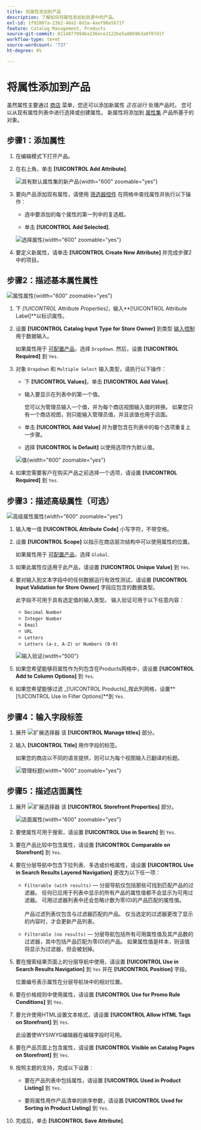 ```yaml
---
title: 将属性添加到产品
description: 了解如何将属性添加到目录中的产品。
exl-id: 1f92807a-2362-48a2-8d3a-4aef90a5671f
feature: Catalog Management, Products
source-git-commit: 01148770946a236ece2122be5a88b963a0f07d1f
workflow-type: tm+mt
source-wordcount: '737'
ht-degree: 0%

---
```


# 将属性添加到产品

虽然属性主要通过 [商店](../stores-purchase/stores-menu.md) 菜单，您还可以添加新属性 _正在运行_ 处理产品时。 您可以从现有属性列表中进行选择或创建属性。 新属性将添加到 [属性集](../catalog/attribute-sets.md) 产品所基于的对象。

## 步骤1：添加属性

1. 在编辑模式下打开产品。

1. 在右上角，单击 **[!UICONTROL Add Attribute]**.

   ![具有默认属性集的新产品](./assets/product-attribute-add.png){width="600" zoomable="yes"}

1. 要向产品添加现有属性，请使用 [筛选器控件](../getting-started/admin-grid-controls.md) 在网格中查找属性并执行以下操作：

   - 选中要添加的每个属性的第一列中的复选框。

   - 单击 **[!UICONTROL Add Selected]**.

   ![选择属性](./assets/product-attribute-add-select.png){width="600" zoomable="yes"}

1. 要定义新属性，请单击 **[!UICONTROL Create New Attribute]** 并完成步骤2中的项目。

## 步骤2：描述基本属性属性

![属性属性](./assets/product-attribute-add-new.png){width="600" zoomable="yes"}

1. 下 _[!UICONTROL Attribute Properties]_，输入&#x200B;**[!UICONTROL Attribute Label]**以标识属性。

1. 设置 **[!UICONTROL Catalog Input Type for Store Owner]** 到类型 [输入控制](attributes-input-types.md) 用于数据输入。

   如果属性用于 [可配置产品](product-create-configurable.md)，选择 `Dropdown`. 然后，设置 **[!UICONTROL Required]** 到 `Yes`.

1. 对象 `Dropdown` 和 `Multiple Select` 输入类型，请执行以下操作：

   - 下 **[!UICONTROL Values]**，单击 **[!UICONTROL Add Value]**.

   - 输入要显示在列表中的第一个值。

     您可以为管理员输入一个值，并为每个商店视图输入值的转换。 如果您只有一个商店视图，则只能输入管理员值，并且该值也用于店面。

   - 单击 **[!UICONTROL Add Value]** 并为要包含在列表中的每个选项重复上一步骤。

   - 选择 **[!UICONTROL Is Default]** 以使用选项作为默认值。

   ![值](./assets/product-attribute-add-values-colors.png){width="600" zoomable="yes"}

1. 如果您需要客户在购买产品之前选择一个选项，请设置 **[!UICONTROL Required]** 到 `Yes`.

## 步骤3：描述高级属性（可选）

![高级属性属性](./assets/product-attribute-advanced-attribute-properties.png){width="600" zoomable="yes"}

1. 输入唯一值 **[!UICONTROL Attribute Code]** 小写字符，不带空格。

1. 设置 **[!UICONTROL Scope]** 以指示在商店层次结构中可以使用属性的位置。

   如果属性用于 [可配置产品](product-create-configurable.md)，选择 `Global`.

1. 如果此属性仅适用于此产品，请设置 **[!UICONTROL Unique Value]** 到 `Yes`.

1. 要对输入到文本字段中的任何数据运行有效性测试，请设置 **[!UICONTROL Input Validation for Store Owner]** 字段应包含的数据类型。

   此字段不可用于具有选定值的输入类型。 输入验证可用于以下任意内容：

   - `Decimal Number`
   - `Integer Number`
   - `Email`
   - `URL`
   - `Letters`
   - `Letters (a-z, A-Z) or Numbers (0-9)`

   ![输入验证](./assets/product-attribute-input-validation.png){width="500"}

1. 如果您希望能够将属性作为列包含在Products网格中，请设置 **[!UICONTROL Add to Column Options]** 到 `Yes`.

1. 如果您希望能够过滤 _[!UICONTROL Products]_按此列网格，设置&#x200B;**[!UICONTROL Use in Filter Options]**到 `Yes`.

## 步骤4：输入字段标签

1. 展开 ![扩展选择器](../assets/icon-display-expand.png) 该 **[!UICONTROL Manage titles]** 部分。

1. 输入 **[!UICONTROL Title]** 用作字段的标签。

   如果您的商店以不同的语言提供，则可以为每个视图输入已翻译的标题。

   ![管理标题](./assets/product-attribute-add-manage-titles.png){width="600" zoomable="yes"}

## 步骤5：描述店面属性

1. 展开 ![扩展选择器](../assets/icon-display-expand.png) 该 **[!UICONTROL Storefront Properties]** 部分。

   ![店面属性](./assets/product-attribute-add-storefront-properties.png){width="600" zoomable="yes"}

1. 要使属性可用于搜索，请设置 **[!UICONTROL Use in Search]** 到 `Yes`.

1. 要在产品比较中包含属性，请设置 **[!UICONTROL Comparable on Storefront]** 到 `Yes`.

1. 要在分层导航中包含下拉列表、多选或价格属性，请设置 **[!UICONTROL Use in Search Results Layered Navigation]** 更改为以下任一项：

   - `Filterable (with results)`  — 分层导航仅包括那些可找到匹配产品的过滤器。 任何已应用于列表中显示的所有产品的属性值都不会显示为可用过滤器。 可用过滤器列表中还会忽略计数为零(0)的产品匹配的属性值。<br/><br/>产品过滤列表仅包含与过滤器匹配的产品。 仅当选定的过滤器更改了显示的内容时，才会更新产品列表。

   - `Filterable (no results)`  — 分层导航包括所有可用属性值及其产品数的过滤器，其中包括产品匹配为零(0)的产品。 如果属性值是样本，则该值将显示为过滤器，但会被划掉。

1. 要在搜索结果页面上的分层导航中使用，请设置 **[!UICONTROL Use in Search Results Navigation]** 到 `Yes` 并在 **[!UICONTROL Position]** 字段。

   位置编号表示属性在分层导航块中的相对位置。

1. 要在价格规则中使用属性，请设置 **[!UICONTROL Use for Promo Rule Conditions]** 到 `Yes`.

1. 要允许使用HTML设置文本格式，请设置 **[!UICONTROL Allow HTML Tags on Storefront]** 到 `Yes`.

   此设置使WYSIWYG编辑器在编辑字段时可用。

1. 要在产品页面上包含属性，请设置 **[!UICONTROL Visible on Catalog Pages on Storefront]** 到 `Yes`.

1. 按照主题的支持，完成以下设置：

   - 要在产品列表中包括属性，请设置 **[!UICONTROL Used in Product Listing]** 到 `Yes`.

   - 要将属性用作产品清单的排序参数，请设置 **[!UICONTROL Used for Sorting in Product Listing]** 到 `Yes`.

1. 完成后，单击 **[!UICONTROL Save Attribute]**.
